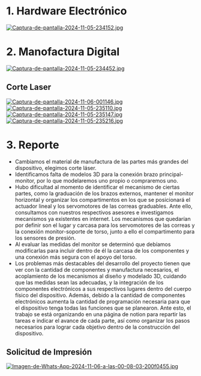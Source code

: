 # 1. Hardware Electrónico #
[![Captura-de-pantalla-2024-11-05-234152.jpg](https://i.postimg.cc/ZK1d7PVb/Captura-de-pantalla-2024-11-05-234152.jpg)](https://postimg.cc/RNLhqHky)
# 2. Manofactura Digital #
[![Captura-de-pantalla-2024-11-05-234452.jpg](https://i.postimg.cc/NGCTTvXr/Captura-de-pantalla-2024-11-05-234452.jpg)](https://postimg.cc/fkXJnFBw)
## Corte Laser
[![Captura-de-pantalla-2024-11-06-001146.jpg](https://i.postimg.cc/GtVhhCpW/Captura-de-pantalla-2024-11-06-001146.jpg)](https://postimg.cc/LgkMNGLD)
[![Captura-de-pantalla-2024-11-05-235110.jpg](https://i.postimg.cc/Px0QhGTc/Captura-de-pantalla-2024-11-05-235110.jpg)](https://postimg.cc/Hc4y4hJ4)
[![Captura-de-pantalla-2024-11-05-235147.jpg](https://i.postimg.cc/dVS7g2qN/Captura-de-pantalla-2024-11-05-235147.jpg)](https://postimg.cc/5XLNCFQ8)
[![Captura-de-pantalla-2024-11-05-235216.jpg](https://i.postimg.cc/ZRjzDcmC/Captura-de-pantalla-2024-11-05-235216.jpg)](https://postimg.cc/N9ynKR5c)
# 3. Reporte #
- Cambiamos el material de manufactura de las partes más grandes del dispositivo, elegimos corte láser.
- Identificamos falta de modelos 3D para la conexión brazo principal-monitor, por lo que modelaremos uno propio o compraremos uno.
- Hubo dificultad al momento de identificar el mecanismo de ciertas partes, como la graduación de los brazos externos, mantener el monitor horizontal y organizar los compartimentos en los que se posicionará el actuador lineal y los servomotores de las correas graduables. Ante ello,  consultamos con nuestros respectivos asesores e investigamos mecanismos ya existentes en internet. 
Los mecanismos que quedarían por definir son el lugar y carcasa para los servomotores de las correas y la conexión monitor-soporte de torso, junto a ello el compartimento para los sensores de presión.
- Al evaluar las medidas del monitor se determinó que debíamos modificarlas para incluir dentro de él la carcasa de los componentes y una conexión más segura con el apoyo del torso.
- Los problemas más destacables del desarrollo del proyecto tienen que ver con la cantidad de componentes y manufactura necesarios, el acoplamiento de los mecanismos al diseño y modelado 3D, cuidando que las medidas sean las adecuadas, y la integración de los componentes electrónicos a sus respectivos lugares dentro del cuerpo físico del dispositivo. Además, debido a la cantidad de componentes electrónicos aumenta la cantidad de programación necesaria para que el dispositivo tenga todas las funciones que se planearon.
Ante esto, el trabajo se está organizando en una página de notion para repartir las tareas e indicar el avance de cada parte, así como organizar los pasos necesarios para lograr cada objetivo dentro de la construcción del dispositivo.

## Solicitud de Impresión ##
[![Imagen-de-Whats-App-2024-11-06-a-las-00-08-03-200f0455.jpg](https://i.postimg.cc/LXvJSwLS/Imagen-de-Whats-App-2024-11-06-a-las-00-08-03-200f0455.jpg)](https://postimg.cc/bDDyH6mV)
